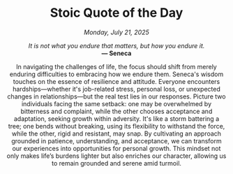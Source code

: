 <h1 align="center">Stoic Quote of the Day</h1>
<p align="center"><em><!--START_SECTION:current-date-->
Monday, July 21, 2025
<!--END_SECTION:current-date--></em></p>
<p align="center">
    <em><!--START_SECTION:quote-text-->
It is not what you endure that matters, but how you endure it.
<!--END_SECTION:quote-text--></em><br>
    <strong>— <!--START_SECTION:quote-author-->
Seneca
<!--END_SECTION:quote-author--></strong>
</p>

<p align="center" style="max-width:600px;margin:0 auto;">
<!--START_SECTION:quote-interpretation-->
In navigating the challenges of life, the focus should shift from merely enduring difficulties to embracing how we endure them. Seneca's wisdom touches on the essence of resilience and attitude. Everyone encounters hardships—whether it's job-related stress, personal loss, or unexpected changes in relationships—but the real test lies in our responses. Picture two individuals facing the same setback: one may be overwhelmed by bitterness and complaint, while the other chooses acceptance and adaptation, seeking growth within adversity. It's like a storm battering a tree; one bends without breaking, using its flexibility to withstand the force, while the other, rigid and resistant, may snap. By cultivating an approach grounded in patience, understanding, and acceptance, we can transform our experiences into opportunities for personal growth. This mindset not only makes life’s burdens lighter but also enriches our character, allowing us to remain grounded and serene amid turmoil.
<!--END_SECTION:quote-interpretation-->
</p>
